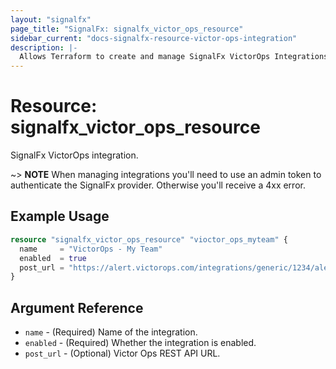 ```yaml
---
layout: "signalfx"
page_title: "SignalFx: signalfx_victor_ops_resource"
sidebar_current: "docs-signalfx-resource-victor-ops-integration"
description: |-
  Allows Terraform to create and manage SignalFx VictorOps Integrations
---
```


# Resource: signalfx_victor_ops_resource

SignalFx VictorOps integration.

~> **NOTE** When managing integrations you'll need to use an admin token to authenticate the SignalFx provider. Otherwise you'll receive a 4xx error.

## Example Usage

```tf
resource "signalfx_victor_ops_resource" "vioctor_ops_myteam" {
  name     = "VictorOps - My Team"
  enabled  = true
  post_url = "https://alert.victorops.com/integrations/generic/1234/alert/$key/$routing_key"
}
```

## Argument Reference

* `name` - (Required) Name of the integration.
* `enabled` - (Required) Whether the integration is enabled.
* `post_url` - (Optional) Victor Ops REST API URL.

